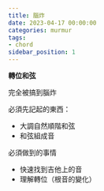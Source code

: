 ```yaml
---
title: 腦炸
date: 2023-04-17 00:00:00
categories: murmur
tags:
- chord
sidebar_position: 1
---
```


**轉位和弦**

完全被搞到腦炸

必須先記起的東西：

- 大調自然順階和弦
- 和弦組成音

必須做到的事情

- 快速找到吉他上的音
- 理解轉位（根音的變化）
